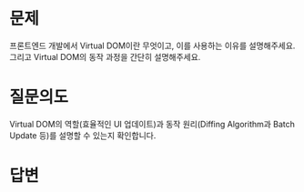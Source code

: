 # 문제
프론트엔드 개발에서 Virtual DOM이란 무엇이고, 이를 사용하는 이유를 설명해주세요. 그리고 Virtual DOM의 동작 과정을 간단히 설명해주세요.

# 질문의도
Virtual DOM의 역할(효율적인 UI 업데이트)과 동작 원리(Diffing Algorithm과 Batch Update 등)를 설명할 수 있는지 확인합니다.

# 답변